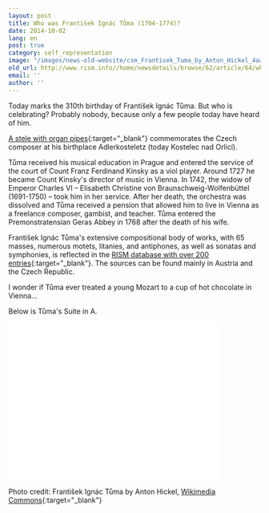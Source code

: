 ```yaml
---
layout: post
title: Who was František Ignác Tůma (1704-1774)?
date: 2014-10-02
lang: en
post: true
category: self_representation
image: "/images/news-old-website/csm_Frantisek_Tuma_by_Anton_Hickel_4aa4179ca3.jpg"
old_url: http://www.rism.info//home/newsdetails/browse/62/article/64/who-was-frantisek-ignac-tuma-1704-1774.html
email: ''
author: ''
---
```



Today marks the 310th birthday of František Ignác Tůma. But who is celebrating? Probably nobody, because only a few people today have heard of him.

[A stele with organ pipes](http://commons.wikimedia.org/wiki/File:Kostelec_nad_Orlic%C3%AD-Franti%C5%A1ek_Ign%C3%A1c_T%C5%AFma.jpg?uselang=de){:target="_blank"} commemorates the Czech composer at his birthplace Adlerkosteletz (today Kostelec nad Orlicí).

Tůma received his musical education in Prague and entered the service of the court of Count Franz Ferdinand Kinsky as a viol player. Around 1727 he became Count Kinsky's director of music in Vienna. In 1742, the widow of Emperor Charles VI – Elisabeth Christine von Braunschweig-Wolfenbüttel (1691-1750) – took him in her service. After her death, the orchestra was dissolved and Tůma received a pension that allowed him to live in Vienna as a freelance composer, gambist, and teacher. Tůma entered the Premonstratensian Geras Abbey in 1768 after the death of his wife.

František Ignác Tůma's extensive compositional body of works, with 65 masses, numerous motets, litanies, and antiphones, as well as sonatas and symphonies, is reflected in the [RISM database with over 200 entries](https://opac.rism.info/search?View=rism&author=tuma+frantisek){:target="_blank"}. The sources can be found mainly in Austria and the Czech Republic.

I wonder if Tůma ever treated a young Mozart to a cup of hot chocolate in Vienna...



Below is Tůma's Suite in A.

<iframe width="420" height="315" src="//www.youtube.com/embed/V3GUpD1MJ3A" frameborder="0" allowfullscreen></iframe>

Photo credit: František Ignác Tůma by Anton Hickel, [Wikimedia Commons](http://commons.wikimedia.org/wiki/Category:Franti%C5%A1ek_Ign%C3%A1c_T%C5%AFma?uselang=de#mediaviewer/File:Franti%C5%A1ek_Tuma_by_Anton_Hickel.jpg){:target="_blank"}